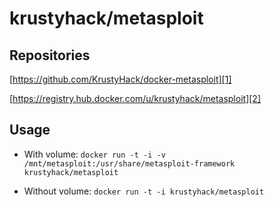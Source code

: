 # krustyhack/metasploit

## Repositories

[https://github.com/KrustyHack/docker-metasploit][1]

[https://registry.hub.docker.com/u/krustyhack/metasploit][2]

## Usage

* With volume: ``docker run -t -i -v /mnt/metasploit:/usr/share/metasploit-framework krustyhack/metasploit``

* Without volume: ``docker run -t -i krustyhack/metasploit``


  [1]: https://github.com/KrustyHack/docker-metasploit
  [2]: https://registry.hub.docker.com/u/krustyhack/metasploit
